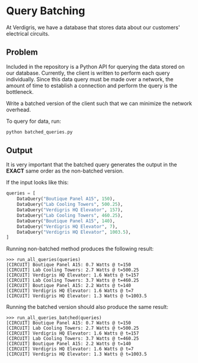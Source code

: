 # Query Batching

At Verdigris, we have a database that stores data about our customers' electrical
circuits.

## Problem

Included in the repository is a Python API for querying the data stored on our
database. Currently, the client is written to perform each query individually.
Since this data query must be made over a network, the amount of time to
establish a connection and perform the query is the bottleneck.

Write a batched version of the client such that we can minimize the network
overhead.

To query for data, run:

```bash
python batched_queries.py
```

## Output

It is very important that the batched query generates the output in the
**EXACT** same order as the non-batched version.

If the input looks like this:

```python
queries = [
    DataQuery("Boutique Panel A15", 150),
    DataQuery("Lab Cooling Towers", 500.25),
    DataQuery("Verdigris HQ Elevator", 157),
    DataQuery("Lab Cooling Towers", 460.25),
    DataQuery("Boutique Panel A15", 140),
    DataQuery("Verdigris HQ Elevator", 7),
    DataQuery("Verdigris HQ Elevator", 1003.5),
]
```

Running non-batched method produces the following result:

```
>>> run_all_queries(queries)
[CIRCUIT] Boutique Panel A15: 0.7 Watts @ t=150
[CIRCUIT] Lab Cooling Towers: 2.7 Watts @ t=500.25
[CIRCUIT] Verdigris HQ Elevator: 1.6 Watts @ t=157
[CIRCUIT] Lab Cooling Towers: 3.7 Watts @ t=460.25
[CIRCUIT] Boutique Panel A15: 2.2 Watts @ t=140
[CIRCUIT] Verdigris HQ Elevator: 1.6 Watts @ t=7
[CIRCUIT] Verdigris HQ Elevator: 1.3 Watts @ t=1003.5
```

Running the batched version should also produce the same result:

```
>>> run_all_queries_batched(queries)
[CIRCUIT] Boutique Panel A15: 0.7 Watts @ t=150
[CIRCUIT] Lab Cooling Towers: 2.7 Watts @ t=500.25
[CIRCUIT] Verdigris HQ Elevator: 1.6 Watts @ t=157
[CIRCUIT] Lab Cooling Towers: 3.7 Watts @ t=460.25
[CIRCUIT] Boutique Panel A15: 2.2 Watts @ t=140
[CIRCUIT] Verdigris HQ Elevator: 1.6 Watts @ t=7
[CIRCUIT] Verdigris HQ Elevator: 1.3 Watts @ t=1003.5
```

